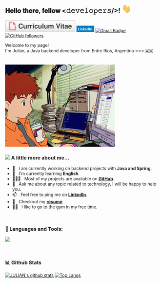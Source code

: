 <div align="left">
<h2> 𝐇𝐞𝐥𝐥𝐨 𝐭𝐡𝐞𝐫𝐞, 𝐟𝐞𝐥𝐥𝐨𝐰 <𝚍𝚎𝚟𝚎𝚕𝚘𝚙𝚎𝚛𝚜/>! <img src="https://github.com/ABSphreak/ABSphreak/blob/master/gifs/Hi.gif" width="30px"></h2>
</div>
  
<a href="https://drive.google.com/file/d/12v2DGwprpbOsM5RLm5l6lenUXhRoz8gp/view?usp=drive_link" download><img src="/img/cv.svg" alt="Curriculum Vitae"></a>
<a href="https://www.linkedin.com/in/julian-viera/"><img src="/img/linkedin.png" alt="LinkedIn"></a>
[![Gmail Badge](https://img.shields.io/badge/-vierajulianeduardo@gmail.com-c14438?style=social&logo=Gmail&logoColor=red&link=mailto:vierajulianeduardo@gmail.com)](mailto:vierajulianeduardo@gmail.com)
[![GitHub followers](https://img.shields.io/github/followers/VieraJulian?label=Follow&style=social)](https://github.com/VieraJulian/?tab=follow)

<p>Welcome to my page! </br> I'm Julián, a Java backend developer from Entre Ríos, Argentina ⭐⭐⭐ 🇦🇷</p> 

<br>

<img alt="GIF" src="/img/archivo.gif" width="360px"/>
  
### <img src="https://media.giphy.com/media/VgCDAzcKvsR6OM0uWg/giphy.gif" width="50"> A little more about me...  

- 🔭 &nbsp; I am currently working on backend projects with **Java and Spring**.
- 🌱 &nbsp; I'm currently learning **English**.
- 👨🏻‍💻 &nbsp; Most of my projects are available on **[GitHub](https://github.com/VieraJulian)**.
- 💬 &nbsp; Ask me about any topic related to technology, I will be happy to help you.
- 📫 &nbsp; Feel free to ping me on **[LinkedIn](https://linkedin.com/in/julian-viera)**.
- 📝 &nbsp; Checkout my **<a href="https://drive.google.com/file/d/12v2DGwprpbOsM5RLm5l6lenUXhRoz8gp/view?usp=drive_link">resume</a>**.
- 🏋️‍♂️ &nbsp; I like to go to the gym in my free time.

<br>

### 🔨 Languages and Tools:
<p align="left">
  <a href="https://skillicons.dev">
    <img src="https://skillicons.dev/icons?i=java,spring,docker,maven,hibernate,mysql,mongodb,postgres,git,github,powershell,bash,postman,idea,vscode" />
  </a>
</p>

<br>


### 📊 Github Stats

[![JULIAN's github stats](https://github-readme-stats.vercel.app/api?username=VieraJulian&show_icons=true&icon_color=CE1D2D&text_color=718096&bg_color=00000000&hide_title=true&hide_border=true&card_width=400)](https://github.com/VieraJulian)
[![Top Langs](https://github-readme-stats.vercel.app/api/top-langs/?username=VieraJulian&show_icons=true&icon_color=CE1D2D&text_color=718096&bg_color=00000000&hide_title=true&hide_border=true&layout=compact&card_width=400)](https://github.com/anuraghazra/github-readme-stats)
